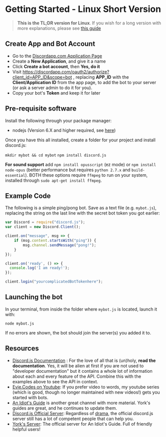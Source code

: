 # Getting Started - Linux Short Version

> **This is the TL;DR version for Linux**. If you wish for a long version with more explanations, please see [this guide](the-long-version.html)

## Create App and Bot Account

 - Go to the [Discordapp.com Application Page](https://discordapp.com/developers/applications/me)
 - Create a **New Application**, and give it a name
 - Click **Create a bot account**, then **Yes, do it**
 - Visit https://discordapp.com/oauth2/authorize?client_id=APP_ID&scope=bot , replacing **APP_ID** with the **Client/Application ID** from the app page, to add the bot to your server (or ask a server admin to do it for you).
 - Copy your bot's **Token** and keep it for later

## Pre-requisite software

Install the following through your package manager:

 - nodejs (Version 6.X and higher required, see [here](https://nodejs.org/en/download/package-manager/))

Once you have this all installed, create a folder for your project and install discord.js:

`mkdir mybot && cd mybot`
`npm install discord.js`

**For sound support** add `npm install opusscript` (ez mode) or `npm install node-opus` (better performance but requires `python 2.7.x` and `build-essential`). BOTH these options require `ffmpeg` to run on your system, installed through `sudo apt-get install ffmpeg`.

## Example Code

The following is a simple ping/pong bot. Save as a text file (e.g. `mybot.js`), replacing the string on the last line with the secret bot token you got earlier:

```js
var Discord = require("discord.js");
var client = new Discord.Client();

client.on("message", msg => {
	if (msg.content.startsWith("ping")) {
		msg.channel.sendMessage("pong!");
	}
});

client.on('ready', () => {
  console.log('I am ready!');
});

client.login("yourcomplicatedBotTokenhere");
```

## Launching the bot

In your terminal, from inside the folder where `mybot.js` is located, launch it with:

`node mybot.js`

If no errors are shown, the bot should join the server(s) you added it to.

## Resources

- [Discord.js Documentation](http://discord.js.org) : For the love of all that is (un)holy, **read the documentation**. Yes, it will be alien at first if you are not used to "developer documentation" but it contains a whole lot of information about each and every feature of the API. Combine this with the examples above to see the API in context.
- [Evie.Codes on Youtube](https://www.youtube.com/channel/UCvQubaJPD0D-PSokbd5DAiw): If you prefer video to words, my youtube series (which is good, though no longer maintained with new videos!) gets you started with bots.
- [An Idiot's Guide](https://www.youtube.com/channel/UCLun-hgcYUgNvCCj4sIa-jA) is another great channel with more material. York's guides are great, and he continues to update them.
- [Discord.js Official Server](https://discord.gg/bRCvFy9): Regardless of [drama](/drama.md), the official discord.js server still has a lot of competent people that can help you.
- [York's Server](https://discord.gg/9ESEZAx): The official server for An Idiot's Guide. Full of friendly helpful users!
